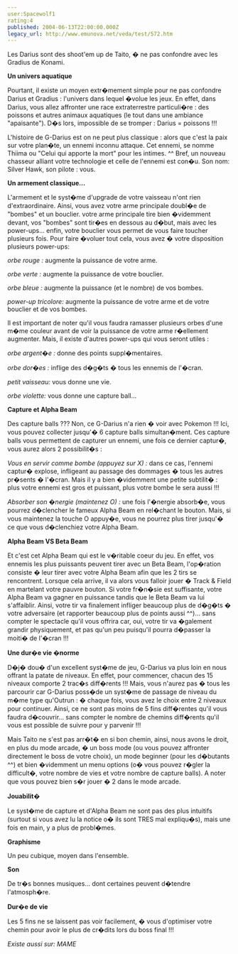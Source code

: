 ```yaml
---
user:Spacewolf1
rating:4
published: 2004-06-13T22:00:00.000Z
legacy_url: http://www.emunova.net/veda/test/572.htm
---
```

Les Darius sont des shoot'em up de Taito, � ne pas confondre avec les Gradius de Konami.  

  

**Un univers aquatique**  

Pourtant, il existe un moyen extr�mement simple pour ne pas confondre Darius et Gradius : l'univers dans lequel �volue les jeux. En effet, dans Darius, vous allez affronter une race extraterrestre particuli�re : des poissons et autres animaux aquatiques (le tout dans une ambiance "apaisante"). D�s lors, impossible de se tromper : Darius = poissons !!!  

L'histoire de G-Darius est on ne peut plus classique : alors que c'est la paix sur votre plan�te, un ennemi inconnu attaque. Cet ennemi, se nomme Thiima ou "Celui qui apporte la mort" pour les intimes. ^^ Bref, un nouveau chasseur alliant votre technologie et celle de l'ennemi est con�u. Son nom: Silver Hawk, son pilote : vous.  

  

**Un armement classique...**  

L'armement et le syst�me d'upgrade de votre vaisseau n'ont rien d'extraordinaire. Ainsi, vous avez votre arme principale doubl�e de "bombes" et un bouclier. votre arme principale tire bien �videmment devant, vos "bombes" sont tir�es en dessous au d�but, mais avec les power-ups... enfin, votre bouclier vous permet de vous faire toucher plusieurs fois. Pour faire �voluer tout cela, vous avez � votre disposition plusieurs power-ups:  

_orbe rouge :_ augmente la puissance de votre arme.  

_orbe verte :_ augmente la puissance de votre bouclier.  

_orbe bleue :_ augmente la puissance (et le nombre) de vos bombes.  

_power-up tricolore:_ augmente la puissance de votre arme et de votre bouclier et de vos bombes.  

Il est important de noter qu'il vous faudra ramasser plusieurs orbes d'une m�me couleur avant de voir la puissance de votre arme r�ellement augmenter. Mais, il existe d'autres power-ups qui vous seront utiles :  

_orbe argent�e :_ donne des points suppl�mentaires.  

_orbe dor�es :_ inflige des d�g�ts � tous les ennemis de l'�cran.  

_petit vaisseau:_ vous donne une vie.  

_orbe violette:_ vous donne une capture ball...  

  

**Capture et Alpha Beam**  

Des capture balls ??? Non, ce G-Darius n'a rien � voir avec Pokemon !!! Ici, vous pouvez collecter jusqu'� 6 capture balls simultan�ment. Ces capture balls vous permettent de capturer un ennemi, une fois ce dernier captur�, vous aurez alors 2 possibilit�s :  

_Vous en servir comme bombe (appuyez sur X) :_ dans ce cas, l'ennemi captur� explose, infligeant au passage des dommages � tous les autres pr�sents � l'�cran. Mais il y a bien �videmment une petite subtilit� : plus votre ennemi est gros et puissant, plus votre bombe le sera aussi !!!  

_Absorber son �nergie (maintenez O) :_ une fois l'�nergie absorb�e, vous pourrez d�clencher le fameux Alpha Beam en rel�chant le bouton. Mais, si vous maintenez la touche O appuy�e, vous ne pourrez plus tirer jusqu'� ce que vous d�clenchiez votre Alpha Beam.  

  

**Alpha Beam VS Beta Beam**  

Et c'est cet Alpha Beam qui est le v�ritable coeur du jeu. En effet, vos ennemis les plus puissants peuvent tirer avec un Beta Beam, l'op�ration consiste � leur tirer avec votre Alpha Beam afin que les 2 tirs se rencontrent. Lorsque cela arrive, il va alors vous falloir jouer � Track & Field en martelant votre pauvre bouton. Si votre fr�n�sie est suffisante, votre Alpha Beam va gagner en puissance tandis que le Beta Beam va lui s'affaiblir. Ainsi, votre tir va finalement infliger beaucoup plus de d�g�ts � votre adversaire (et rapporter beaucoup plus de points aussi ^^)... sans compter le spectacle qu'il vous offrira car, oui, votre tir va �galement grandir physiquement, et pas qu'un peu puisqu'il pourra d�passer la moiti� de l'�cran !!!  

  

**Une dur�e vie �norme**  

D�j� dou� d'un excellent syst�me de jeu, G-Darius va plus loin en nous offrant la patate de niveaux. En effet, pour commencer, chacun des 15 niveaux comporte 2 trac�s diff�rents !!! Mais, vous n'aurez pas � tous les parcourir car G-Darius poss�de un syst�me de passage de niveau du m�me type qu'Outrun : � chaque fois, vous avez le choix entre 2 niveaux pour continuer. Ainsi, ce ne sont pas moins de 5 fins diff�rentes qu'il vous faudra d�couvrir... sans compter le nombre de chemins diff�rents qu'il vous est possible de suivre pour y parvenir !!!  

Mais Taito ne s'est pas arr�t� en si bon chemin, ainsi, nous avons le droit, en plus du mode arcade, � un boss mode (ou vous pouvez affronter directement le boss de votre choix), un mode beginner (pour les d�butants ^^) et bien �videmment un menu options (o� vous pouvez r�gler la difficult�, votre nombre de vies et votre nombre de capture balls). A noter que vous pouvez bien s�r jouer � 2 dans le mode arcade.  

  

  

**Jouabilit�**  

Le syst�me de capture et d'Alpha Beam ne sont pas des plus intuitifs (surtout si vous avez lu la notice o� ils sont TRES mal expliqu�s), mais une fois en main, y a plus de probl�mes.  

**Graphisme**  

Un peu cubique, moyen dans l'ensemble.  

**Son**  

De tr�s bonnes musiques... dont certaines peuvent d�tendre l'atmosph�re.  

**Dur�e de vie**  

Les 5 fins ne se laissent pas voir facilement, � vous d'optimiser votre chemin pour avoir le plus de cr�dits lors du boss final !!!  

  

_Existe aussi sur:_ _MAME_